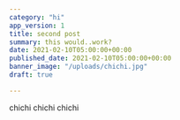 ```yaml
---
category: "hi"
app_version: 1
title: second post
summary: this would..work?
date: 2021-02-10T05:00:00+00:00
published_date: 2021-02-10T05:00:00+00:00
banner_image: "/uploads/chichi.jpg"
draft: true

---
```

chichi chichi chichi
